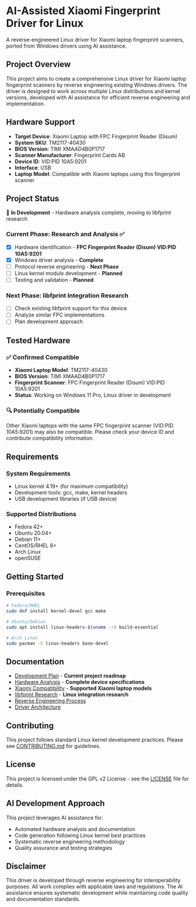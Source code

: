 # AI-Assisted Xiaomi Fingerprint Driver for Linux

A reverse-engineered Linux driver for Xiaomi laptop fingerprint scanners, ported from Windows drivers using AI assistance.

## Project Overview

This project aims to create a comprehensive Linux driver for Xiaomi laptop fingerprint scanners by reverse engineering existing Windows drivers. The driver is designed to work across multiple Linux distributions and kernel versions, developed with AI assistance for efficient reverse engineering and implementation.

## Hardware Support

- **Target Device**: Xiaomi Laptop with FPC Fingerprint Reader (Disum)
- **System SKU**: TM2117-40430
- **BIOS Version**: TIMI XMAAD4B0P1717
- **Scanner Manufacturer**: Fingerprint Cards AB
- **Device ID**: VID:PID 10A5:9201
- **Interface**: USB
- **Laptop Model**: Compatible with Xiaomi laptops using this fingerprint scanner

## Project Status

🔄 **In Development** - Hardware analysis complete, moving to libfprint research

### Current Phase: Research and Analysis ✅
- [x] Hardware identification - **FPC Fingerprint Reader (Disum) VID:PID 10A5:9201**
- [x] Windows driver analysis - **Complete**
- [ ] Protocol reverse engineering - **Next Phase**
- [ ] Linux kernel module development - **Planned**
- [ ] Testing and validation - **Planned**

### Next Phase: libfprint Integration Research
- [ ] Check existing libfprint support for this device
- [ ] Analyze similar FPC implementations
- [ ] Plan development approach

## Tested Hardware

### ✅ Confirmed Compatible
- **Xiaomi Laptop Model**: TM2117-40430
- **BIOS Version**: TIMI XMAAD4B0P1717
- **Fingerprint Scanner**: FPC Fingerprint Reader (Disum) VID:PID 10A5:9201
- **Status**: Working on Windows 11 Pro, Linux driver in development

### 🔍 Potentially Compatible
Other Xiaomi laptops with the same FPC fingerprint scanner (VID:PID 10A5:9201) may also be compatible. Please check your device ID and contribute compatibility information.

## Requirements

### System Requirements
- Linux kernel 4.19+ (for maximum compatibility)
- Development tools: gcc, make, kernel headers
- USB development libraries (if USB device)

### Supported Distributions
- Fedora 42+
- Ubuntu 20.04+
- Debian 11+
- CentOS/RHEL 8+
- Arch Linux
- openSUSE

## Getting Started

### Prerequisites
```bash
# Fedora/RHEL
sudo dnf install kernel-devel gcc make

# Ubuntu/Debian
sudo apt install linux-headers-$(uname -r) build-essential

# Arch Linux
sudo pacman -S linux-headers base-devel
```

## Documentation

- [Development Plan](docs/development-plan.md) - **Current project roadmap**
- [Hardware Analysis](hardware-analysis/device-analysis.md) - **Complete device specifications**
- [Xiaomi Compatibility](hardware-analysis/xiaomi-compatibility.md) - **Supported Xiaomi laptop models**
- [libfprint Research](hardware-analysis/libfprint-research.md) - **Linux integration research**
- [Reverse Engineering Process](docs/reverse-engineering.md)
- [Driver Architecture](docs/architecture.md)

## Contributing

This project follows standard Linux kernel development practices. Please see [CONTRIBUTING.md](CONTRIBUTING.md) for guidelines.

## License

This project is licensed under the GPL v2 License - see the [LICENSE](LICENSE) file for details.

## AI Development Approach

This project leverages AI assistance for:
- Automated hardware analysis and documentation
- Code generation following Linux kernel best practices
- Systematic reverse engineering methodology
- Quality assurance and testing strategies

## Disclaimer

This driver is developed through reverse engineering for interoperability purposes. All work complies with applicable laws and regulations. The AI assistance ensures systematic development while maintaining code quality and documentation standards.